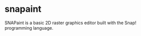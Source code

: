 # snapaint
SNAPaint is a basic 2D raster graphics editor built with the Snap! programming language.
